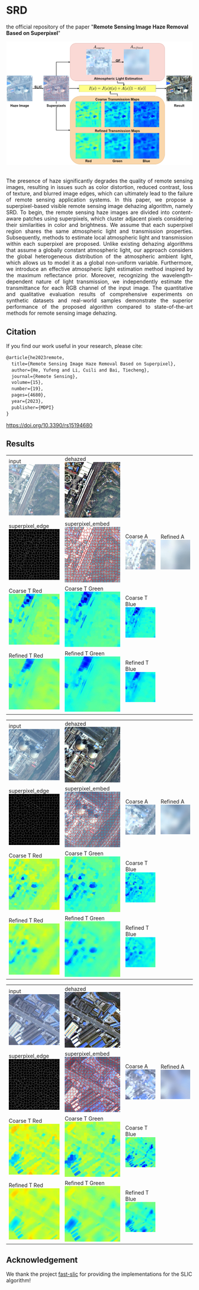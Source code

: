 # SRD
the official repository of the paper "**Remote Sensing Image Haze Removal Based on Superpixel**"


<center>
<img src="./img/SRD.png" alt="SRD" />
</center>
<br/>
<p style="text-align:justify">The presence of haze significantly degrades the quality of remote sensing images, resulting in issues such as color distortion, reduced contrast, loss of texture, and blurred image edges, which can ultimately lead to the failure of remote sensing application systems. In this paper, we propose a superpixel-based visible remote sensing image dehazing algorithm, namely SRD. To begin, the remote sensing haze images are divided into content-aware patches using superpixels, which cluster adjacent pixels considering their similarities in color and brightness. We assume that each superpixel region shares the same atmospheric light and transmission properties. Subsequently, methods to estimate local atmospheric light and transmission within each superpixel are proposed. Unlike existing dehazing algorithms that assume a globally constant atmospheric light, our approach considers the global heterogeneous distribution of the atmospheric ambient light, which allows us to model it as a global non-uniform variable. Furthermore, we introduce an effective atmospheric light estimation method inspired by the maximum reflectance prior. Moreover, recognizing the wavelength-dependent nature of light transmission, we independently estimate the transmittance for each RGB channel of the input image. The quantitative and qualitative evaluation results of comprehensive experiments on synthetic datasets and real-world samples demonstrate the superior performance of the proposed algorithm compared to state-of-the-art methods for remote sensing image dehazing.</p>


## Citation

If you find our work useful in your research, please cite:

```tex
@article{he2023remote,
  title={Remote Sensing Image Haze Removal Based on Superpixel},
  author={He, Yufeng and Li, Cuili and Bai, Tiecheng},
  journal={Remote Sensing},
  volume={15},
  number={19},
  pages={4680},
  year={2023},
  publisher={MDPI}
}
```

https://doi.org/10.3390/rs15194680


## Results

<table>
<tr>
	<td>input<img src="./img/hazy/AID_railwaystation_22.jpg" width="100%" alt="input" /></td>
	<td>dehazed<img src="./img/result/AID_railwaystation_22.jpg" width="100%" alt="SRD" /></td>
</tr>
<tr>
	<td>superpixel_edge<img src="./img/result/AID_railwaystation_22_superpixel.jpg" width="100%" alt="input" /></td>
	<td>superpixel_embed<img src="./img/result/AID_railwaystation_22_embed.jpg" width="100%" alt="SRD" /></td>
    <td>Coarse A<img src="./img/result/AID_railwaystation_22_Acoarse.jpg" width="100%" alt="input" /></td>
	<td>Refined A<img src="./img/result/AID_railwaystation_22_Arefine.jpg" width="100%" alt="SRD" /></td>
</tr>
<tr>
	<td>Coarse T Red<img src="./img/result/AID_railwaystation_22_TR_coarse.jpg" width="100%" alt="SRD_TR_Coarse" /></td>
	<td>Coarse T Green<img src="./img/result/AID_railwaystation_22_TG_coarse.jpg" width="100%" alt="SRD_TG_Coarse" /></td>
     <td>Coarse T Blue<img src="./img/result/AID_railwaystation_22_TB_coarse.jpg" width="100%" alt="SRD_TB_Coarse" /></td>
</tr>
<tr>
<td>Refined T Red<img src="./img/result/AID_railwaystation_22_TR_refine.jpg" width="100%" alt="SRD_TR_refined" /></td>
	<td>Refined T Green<img src="./img/result/AID_railwaystation_22_TG_refine.jpg" width="100%" alt="SRD_TG_refined" /></td>
     <td>Refined T Blue<img src="./img/result/AID_railwaystation_22_TB_refine.jpg" width="100%" alt="SRD_TB_refined" /></td>
</tr>
</table>

<table>
<tr>
	<td>input<img src="./img/hazy/DIOR_TEST_13848.jpg" width="100%" alt="input" /></td>
	<td>dehazed<img src="./img/result/DIOR_TEST_13848.jpg" width="100%" alt="SRD" /></td>
</tr>
<tr>
	<td>superpixel_edge<img src="./img/result/DIOR_TEST_13848_superpixel.jpg" width="100%" alt="input" /></td>
	<td>superpixel_embed<img src="./img/result/DIOR_TEST_13848_embed.jpg" width="100%" alt="SRD" /></td>
    <td>Coarse A<img src="./img/result/DIOR_TEST_13848_Acoarse.jpg" width="100%" alt="input" /></td>
	<td>Refined A<img src="./img/result/DIOR_TEST_13848_Arefine.jpg" width="100%" alt="SRD" /></td>
</tr>
<tr>
	<td>Coarse T Red<img src="./img/result/DIOR_TEST_13848_TR_coarse.jpg" width="100%" alt="SRD_TR_Coarse" /></td>
	<td>Coarse T Green<img src="./img/result/DIOR_TEST_13848_TG_coarse.jpg" width="100%" alt="SRD_TG_Coarse" /></td>
     <td>Coarse T Blue<img src="./img/result/DIOR_TEST_13848_TB_coarse.jpg" width="100%" alt="SRD_TB_Coarse" /></td>
</tr>
<tr>
<td>Refined T Red<img src="./img/result/DIOR_TEST_13848_TR_refine.jpg" width="100%" alt="SRD_TR_refined" /></td>
	<td>Refined T Green<img src="./img/result/DIOR_TEST_13848_TG_refine.jpg" width="100%" alt="SRD_TG_refined" /></td>
     <td>Refined T Blue<img src="./img/result/DIOR_TEST_13848_TB_refine.jpg" width="100%" alt="SRD_TB_refined" /></td>
</tr>
</table>

<table>
<tr>
	<td>input<img src="./img/hazy/AID_industrial_107.jpg" width="100%" alt="input" /></td>
	<td>dehazed<img src="./img/result/AID_industrial_107.jpg" width="100%" alt="SRD" /></td>
</tr>
<tr>
	<td>superpixel_edge<img src="./img/result/AID_industrial_107_superpixel.jpg" width="100%" alt="input" /></td>
	<td>superpixel_embed<img src="./img/result/AID_industrial_107_embed.jpg" width="100%" alt="SRD" /></td>
    <td>Coarse A<img src="./img/result/AID_industrial_107_Acoarse.jpg" width="100%" alt="input" /></td>
	<td>Refined A<img src="./img/result/AID_industrial_107_Arefine.jpg" width="100%" alt="SRD" /></td>
</tr>
<tr>
	<td>Coarse T Red<img src="./img/result/AID_industrial_107_TR_coarse.jpg" width="100%" alt="SRD_TR_Coarse" /></td>
	<td>Coarse T Green<img src="./img/result/AID_industrial_107_TG_coarse.jpg" width="100%" alt="SRD_TG_Coarse" /></td>
     <td>Coarse T Blue<img src="./img/result/AID_industrial_107_TB_coarse.jpg" width="100%" alt="SRD_TB_Coarse" /></td>
</tr>
<tr>
<td>Refined T Red<img src="./img/result/AID_industrial_107_TR_refine.jpg" width="100%" alt="SRD_TR_refined" /></td>
	<td>Refined T Green<img src="./img/result/AID_industrial_107_TG_refine.jpg" width="100%" alt="SRD_TG_refined" /></td>
     <td>Refined T Blue<img src="./img/result/AID_industrial_107_TB_refine.jpg" width="100%" alt="SRD_TB_refined" /></td>
</tr>
</table>

## Acknowledgement

We thank the project  [fast-slic](https://github.com/Algy/fast-slic) for providing the implementations for the SLIC algorithm!





